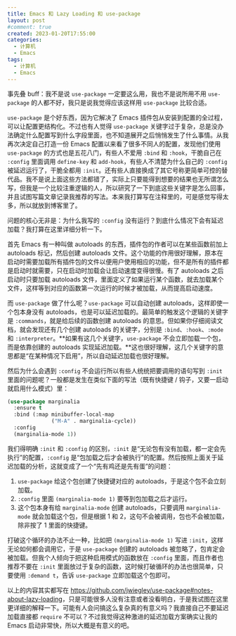 ```yaml
---
title: Emacs 和 Lazy Loading 和 use-package
layout: post
#comment: true
created: 2023-01-20T17:55:00
categories:
  - 计算机
  - Emacs
tags:
  - 计算机
  - Emacs
---
```

事先叠 buff：我不是说 `use-package` 一定要这么用，我也不是说所用不用 `use-package` 的人都不好，我只是说我觉得应该这样用 `use-package` 比较合适。

`use-package` 是个好东西，因为它解决了 Emacs 插件包从安装到配置的全过程，可以让配置更结构化。不过也有人觉得 `use-package` 关键字过于复杂，总是没办法确定什么配置写到什么字段里面，也不知道展开之后悄悄发生了什么事情。从我再次决定自己打造一份 Emacs 配置以来看了很多不同人的配置，发现他们使用 `use-package` 的方式也是五花八门，有些人不爱用 `:bind` 和 `:hook`，干脆自己在 `:config` 里面调用 `define-key` 和 `add-hook`，有些人不清楚为什么自己的 `:config` 被延迟运行了，干脆全都用 `:init`。还有些人直接换成了其它号称更简单可控的替代品。我不是说上面这些方法都错了，实际上只要能得到想要的结果也无所谓怎么写，但我是一个比较注重逻辑的人，所以研究了一下到底这些关键字是怎么回事，并且试图写篇文章记录我推荐的写法。本来我打算写在注释里的，可是感觉写得太多，所以就放到博客里了。

问题的核心无非是：为什么我写的 `:config` 没有运行？到底什么情况下会有延迟加载？我打算在这里详细分析一下。

首先 Emacs 有一种叫做 autoloads 的东西，插件包的作者可以在某些函数前加上 autoloads 标记，然后创建 autoloads 文件。这个功能的作用很好理解，原本在启动时需要加载所有插件包的文件以便用户使用相应的功能，但不是所有的插件都是启动时就需要，只在启动时加载会让启动速度变得很慢。有了 autoloads 之后启动时只要加载 autoloads 文件，里面定义了如果运行某个函数，就去加载某个文件，这样等到对应的函数第一次运行的时候才被加载，从而提高启动速度。

而 `use-package` 做了什么呢？`use-package` 可以自动创建 autoloads，这样即使一个包本身没有 autoloads，也是可以延迟加载的。最简单的触发这个逻辑的关键字是 `:commands`，就是给后续的函数创建 autoloads 的意思。但如果你仔细阅读文档，就会发现还有几个创建 autoloads 的关键字，分别是 `:bind`、`:hook`、`:mode` 和 `:interpreter`。**如果有这几个关键字，`use-package` 不会立即加载一个包，而是依靠创建的 autoloads 实现延迟加载。**这也很好理解，这几个关键字的意思都是“在某种情况下启用”，所以自动延迟加载也很好理解。

然后为什么会遇到 `:config` 不会运行所以有些人统统把要调用的语句写到 `:init` 里面的问题呢？一般都是发生在类似下面的写法（既有快捷键 / 钩子，又要一启动就启用什么模式）里：


```lisp
(use-package marginalia
  :ensure t
  :bind (:map minibuffer-local-map
              ("M-A" . marginalia-cycle))
  :config
  (marginalia-mode 1))
```

我们得明确 `:init` 和 `:config` 的区别，`:init` 是“无论包有没有加载，都一定会先执行”的配置，`:config` 是“包加载之后才会被执行”的配置。然后按照上面关于延迟加载的分析，这就变成了一个“先有鸡还是先有蛋”的问题：

1. `use-package` 给这个包创建了快捷键对应的 autoloads，于是这个包不会立刻加载。
2. `:config` 里面 `(marginalia-mode 1)` 要等到包加载之后才运行。
3. 这个包本身有给 `marginalia-mode` 创建 autoloads，只要调用 `marginalia-mode` 就会加载这个包，但是根据 1 和 2，这句不会被调用，包也不会被加载，除非按了 1 里面的快捷键。

打破这个循环的办法不止一种，比如把 `(marginalia-mode 1)` 写进 `:init`，这样无论如何都会调用它，于是 `use-package` 创建的 autoloads 被忽略了，包肯定会被加载。但我个人倾向于把这种启用模式的函数放在 `:config` 里面，而且作者也推荐不要在 `:init` 里面放过于复杂的函数，这时候打破循环的办法也很简单，只要使用 `:demand t`，告诉 `use-package` 立即加载这个包即可。

以上的内容其实都写在 <https://github.com/jwiegley/use-package#notes-about-lazy-loading>，只是可能很多人没有注意或者没看明白，于是我试图在这里更详细的解释一下。可能有人会问搞这么复杂真的有意义吗？我直接自己不要延迟加载直接都 `require` 不可以？不过我觉得这种激进的延迟加载方案确实让我的 Emacs 启动非常快，所以大概是有意义的吧。
